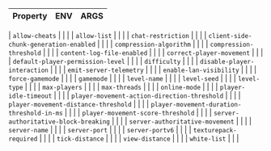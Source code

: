 
| Property | ENV | ARGS |
| -------- | --- | ---- |
\| `allow-cheats` \|  \|  \|
\| `allow-list` \|  \|  \|
\| `chat-restriction` \|  \|  \|
\| `client-side-chunk-generation-enabled` \|  \|  \|
\| `compression-algorithm` \|  \|  \|
\| `compression-threshold` \|  \|  \|
\| `content-log-file-enabled` \|  \|  \|
\| `correct-player-movement` \|  \|  \|
\| `default-player-permission-level` \|  \|  \|
\| `difficulty` \|  \|  \|
\| `disable-player-interaction` \|  \|  \|
\| `emit-server-telemetry` \|  \|  \|
\| `enable-lan-visibility` \|  \|  \|
\| `force-gamemode` \|  \|  \|
\| `gamemode` \|  \|  \|
\| `level-name` \|  \|  \|
\| `level-seed` \|  \|  \|
\| `level-type` \|  \|  \|
\| `max-players` \|  \|  \|
\| `max-threads` \|  \|  \|
\| `online-mode` \|  \|  \|
\| `player-idle-timeout` \|  \|  \|
\| `player-movement-action-direction-threshold` \|  \|  \|
\| `player-movement-distance-threshold` \|  \|  \|
\| `player-movement-duration-threshold-in-ms` \|  \|  \|
\| `player-movement-score-threshold` \|  \|  \|
\| `server-authoritative-block-breaking` \|  \|  \|
\| `server-authoritative-movement` \|  \|  \|
\| `server-name` \|  \|  \|
\| `server-port` \|  \|  \|
\| `server-portv6` \|  \|  \|
\| `texturepack-required` \|  \|  \|
\| `tick-distance` \|  \|  \|
\| `view-distance` \|  \|  \|
\| `white-list` \|  \|  \|
